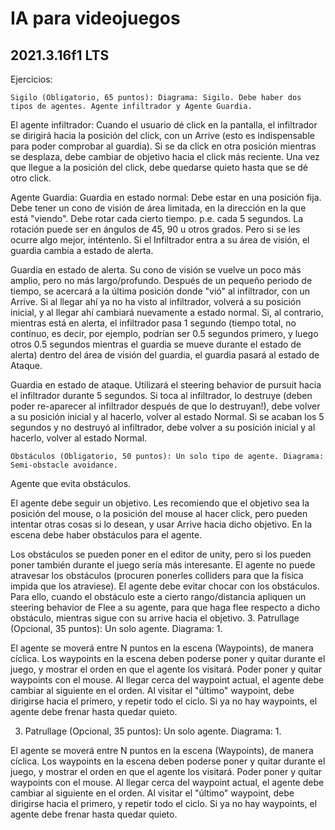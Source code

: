 # IA para videojuegos
## 2021.3.16f1 LTS


Ejercicios:

    Sigilo (Obligatorio, 65 puntos): Diagrama: Sigilo. Debe haber dos tipos de agentes. Agente infiltrador y Agente Guardia.

El agente infiltrador: Cuando el usuario dé click en la pantalla, el infiltrador se dirigirá hacia la posición del click, con un Arrive (esto es indispensable para poder comprobar al guardia). Si se da click en otra posición mientras se desplaza, debe cambiar de objetivo hacia el click más reciente. Una vez que llegue a la posición del click, debe quedarse quieto hasta que se dé otro click.

Agente Guardia: Guardia en estado normal: Debe estar en una posición fija. Debe tener un cono de visión de área limitada, en la dirección en la que está "viendo". Debe rotar cada cierto tiempo. p.e. cada 5 segundos. La rotación puede ser en ángulos de 45, 90 u otros grados. Pero si se les ocurre algo mejor, inténtenlo. Si el Infiltrador entra a su área de visión, el guardia cambia a estado de alerta.

Guardia en estado de alerta. Su cono de visión se vuelve un poco más amplio, pero no más largo/profundo. Después de un pequeño periodo de tiempo, se acercará a la última posición donde "vió" al infiltrador, con un Arrive. Si al llegar ahí ya no ha visto al infiltrador, volverá a su posición inicial, y al llegar ahí cambiará nuevamente a estado normal. Si, al contrario, mientras está en alerta, el infiltrador pasa 1 segundo (tiempo total, no contínuo, es decir, por ejemplo, podrían ser 0.5 segundos primero, y luego otros 0.5 segundos mientras el guardia se mueve durante el estado de alerta) dentro del área de visión del guardia, el guardia pasará al estado de Ataque.

Guardia en estado de ataque. Utilizará el steering behavior de pursuit hacia el infiltrador durante 5 segundos. Si toca al infiltrador, lo destruye (deben poder re-aparecer al infiltrador después de que lo destruyan!), debe volver a su posición inicial y al hacerlo, volver al estado Normal. Si se acaban los 5 segundos y no destruyó al infiltrador, debe volver a su posición inicial y al hacerlo, volver al estado Normal.

    Obstáculos (Obligatorio, 50 puntos): Un solo tipo de agente. Diagrama: Semi-obstacle avoidance.

Agente que evita obstáculos.

El agente debe seguir un objetivo. Les recomiendo que el objetivo sea la posición del mouse, o la posición del mouse al hacer click, pero pueden intentar otras cosas si lo desean, y usar Arrive hacia dicho objetivo. En la escena debe haber obstáculos para el agente.

Los obstáculos se pueden poner en el editor de unity, pero si los pueden poner también durante el juego sería más interesante. El agente no puede atravesar los obstáculos (procuren ponerles colliders para que la física impida que los atraviese). El agente debe evitar chocar con los obstáculos. Para ello, cuando el obstáculo este a cierto rango/distancia apliquen un steering behavior de Flee a su agente, para que haga flee respecto a dicho obstáculo, mientras sigue con su arrive hacia el objetivo. 3. Patrullage (Opcional, 35 puntos): Un solo agente. Diagrama: 1.

El agente se moverá entre N puntos en la escena (Waypoints), de manera cíclica. Los waypoints en la escena deben poderse poner y quitar durante el juego, y mostrar el orden en que el agente los visitará. Poder poner y quitar waypoints con el mouse. Al llegar cerca del waypoint actual, el agente debe cambiar al siguiente en el orden. Al visitar el "último" waypoint, debe dirigirse hacia el primero, y repetir todo el ciclo. Si ya no hay waypoints, el agente debe frenar hasta quedar quieto.

3. Patrullage (Opcional, 35 puntos): Un solo agente.
Diagrama: 1.

El agente se moverá entre N puntos en la escena (Waypoints), de manera cíclica.
Los waypoints en la escena deben poderse poner y quitar durante el juego, y mostrar el orden en que el agente los visitará.
Poder poner y quitar waypoints con el mouse.
Al llegar cerca del waypoint actual, el agente debe cambiar al siguiente en el orden.
Al visitar el "último" waypoint, debe dirigirse hacia el primero, y repetir todo el ciclo.
Si ya no hay waypoints, el agente debe frenar hasta quedar quieto.

